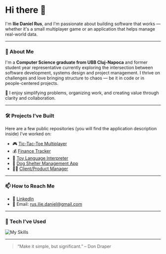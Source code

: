 # Hi there 👋

I'm **Ilie Daniel Rus**, and I'm passionate about building software that works — whether it's a small multiplayer game or an application that helps manage real-world data.

---

### 🚀 About Me

I'm a **Computer Science graduate from UBB Cluj-Napoca** and former student year representative currently exploring the intersection between software development, systems design and project management. I thrive on challenges and love bringing structure to chaos — be it in code or in people-centered projects.

🧠 I enjoy simplifying problems, organizing work, and creating value through clarity and collaboration.

---

### 🛠 Projects I’ve Built

Here are a few public repositories (you will find the application description inside) I’ve worked on:
- 🎮 [Tic-Tac-Toe Multiplayer](https://github.com/iliedanielrus/Tic-Tac-Toe-Multiplayer) 
- 💰 [Finance Tracker](https://github.com/iliedanielrus/Finance-Tracker) 
- 🧠 [Toy Language Interpreter](https://github.com/iliedanielrus/Toy-Language-Interpreter) 
- 🐶 [Dog Shelter Management App](https://github.com/iliedanielrus/Dog-Shelters-Management-Application) 
- 🧑‍💼 [Client/Product Manager](https://github.com/iliedanielrus/Client-Product-Management-Application)

---


### 📫 How to Reach Me
- 💼 [LinkedIn](https://www.linkedin.com/in/iliedanielrus)
- 📩 Email: rus.ilie.daniel@gmail.com

---

### 🔧 Tech I’ve Used
![My Skills](https://skillicons.dev/icons?i=js,java,python,html,css,cpp,mysql,git,vscode)

---

> “Make it simple, but significant.” – Don Draper
